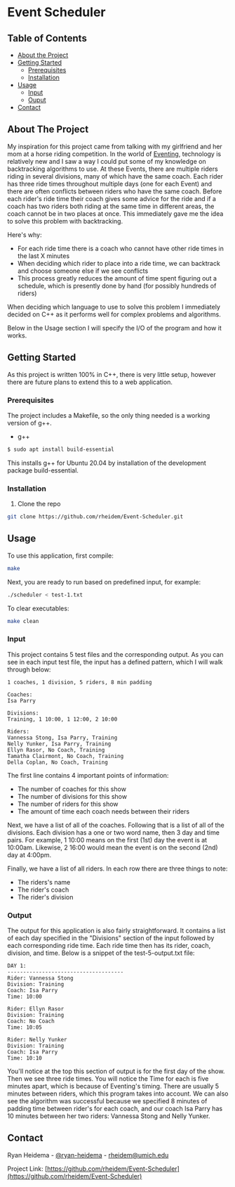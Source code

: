 <!-- TITLE -->
# Event Scheduler



<!-- TABLE OF CONTENTS -->
## Table of Contents

* [About the Project](#about-the-project)
* [Getting Started](#getting-started)
  * [Prerequisites](#prerequisites)
  * [Installation](#installation)
* [Usage](#usage)
  * [Input](#input)
  * [Ouput](#output)
* [Contact](#contact)


<!-- ABOUT THE PROJECT -->
## About The Project

My inspiration for this project came from talking with my girlfriend and her mom at a horse riding competition. In the world of [Eventing](https://en.wikipedia.org/wiki/Eventing), technology is relatively new and I saw a way I could put some of my knowledge on backtracking algorithms to use. At these Events, there are multiple riders riding in several divisions, many of which have the same coach. Each rider has three ride times throughout multiple days (one for each Event) and there are often conflicts between riders who have the same coach. Before each rider's ride time their coach gives some advice for the ride and if a coach has two riders both riding at the same time in different areas, the coach cannot be in two places at once. This immediately gave me the idea to solve this problem with backtracking.

Here's why:
* For each ride time there is a coach who cannot have other ride times in the last X minutes
* When deciding which rider to place into a ride time, we can backtrack and choose someone else if we see conflicts
* This process greatly reduces the amount of time spent figuring out a schedule, which is presently done by hand (for possibly hundreds of riders)

When deciding which language to use to solve this problem I immediately decided on C++ as it performs well for complex problems and algorithms.

Below in the Usage section I will specify the I/O of the program and how it works.



<!-- GETTING STARTED -->
## Getting Started

As this project is written 100% in C++, there is very little setup, however there are future plans to extend this to a web application.

### Prerequisites

The project includes a Makefile, so the only thing needed is a working version of g++.
* g++
```sh
$ sudo apt install build-essential
```
This installs g++ for Ubuntu 20.04 by installation of the development package build-essential.

### Installation

1. Clone the repo
```sh
git clone https://github.com/rheidem/Event-Scheduler.git
```


<!-- USAGE EXAMPLES -->
## Usage

To use this application, first compile:
```sh
make
```
Next, you are ready to run based on predefined input, for example:
```sh
./scheduler < test-1.txt
```
To clear executables:
```sh
make clean
```

### Input

This project contains 5 test files and the corresponding output. As you can see in each input test file, the input has a defined pattern, which I will walk through below:

```
1 coaches, 1 division, 5 riders, 8 min padding

Coaches:
Isa Parry

Divisions:
Training, 1 10:00, 1 12:00, 2 10:00

Riders:
Vannessa Stong, Isa Parry, Training
Nelly Yunker, Isa Parry, Training
Ellyn Rasor, No Coach, Training
Tamatha Clairmont, No Coach, Training
Della Coplan, No Coach, Training
```

The first line contains 4 important points of information:
* The number of coaches for this show
* The number of divisions for this show
* The number of riders for this show
* The amount of time each coach needs between their riders

Next, we have a list of all of the coaches. Following that is a list of all of the divisions. Each division has a one or two word name, then 3 day and time pairs. For example, 1 10:00 means on the first (1st) day the event is at 10:00am. Likewise, 2 16:00 would mean the event is on the second (2nd) day at 4:00pm. 

Finally, we have a list of all riders. In each row there are three things to note:
* The riders's name
* The rider's coach
* The rider's division

### Output

The output for this application is also fairly straightforward. It contains a list of each day specified in the "Divisions" section of the input followed by each corresponding ride time. Each ride time then has its rider, coach, division, and time. Below is a snippet of the test-5-output.txt file:

```
DAY 1:
-------------------------------------
Rider: Vannessa Stong
Division: Training
Coach: Isa Parry
Time: 10:00

Rider: Ellyn Rasor
Division: Training
Coach: No Coach
Time: 10:05

Rider: Nelly Yunker
Division: Training
Coach: Isa Parry
Time: 10:10
```

You'll notice at the top this section of output is for the first day of the show. Then we see three ride times. You will notice the Time for each is five minutes apart, which is because of Eventing's timing. There are usually 5 minutes between riders, which this program takes into account. We can also see the algorithm was successful because we specified 8 minutes of padding time between rider's for each coach, and our coach Isa Parry has 10 minutes between her two riders: Vannessa Stong and Nelly Yunker.


<!-- CONTACT -->
## Contact

Ryan Heidema - [@ryan-heidema](https://www.linkedin.com/in/ryan-heidema/) - rheidem@umich.edu

Project Link: [https://github.com/rheidem/Event-Scheduler](https://github.com/rheidem/Event-Scheduler)

